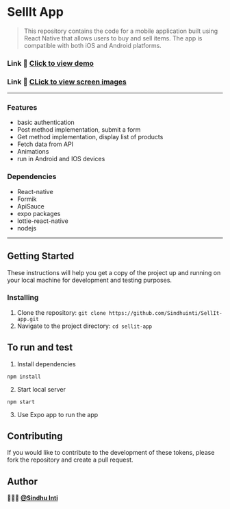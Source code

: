 # SellIt App
> This repository contains the code for a mobile application built using React Native that allows users to buy and sell items. The app is compatible with both iOS and Android platforms.

### Link :link: [Click to view demo](./app-demo/demo.mp4)

### Link :link: [CLick to view screen images](./demo.md)

-----------------------------
### Features
- basic authentication
- Post method implementation, submit a form
- Get method implementation, display list of products
- Fetch data from API
- Animations
- run in Android and IOS devices

### Dependencies
- React-native
- Formik
- ApiSauce
- expo packages
- lottie-react-native
- nodejs
-----------------------------------------------
## Getting Started

These instructions will help you get a copy of the project up and running on your local machine for development and testing purposes.

### Installing

1. Clone the repository: `git clone https://github.com/Sindhuinti/SellIt-app.git`
2. Navigate to the project directory: `cd sellit-app`

## To run and test 

1. Install dependencies

``` 
npm install
```

2. Start local server
``` 
npm start
```

3. Use Expo app to run the app

## Contributing

If you would like to contribute to the development of these tokens, please fork the repository and create a pull request.

## Author 

👩🏻‍💻  **[@Sindhu Inti](https://github.com/sindhuinti/)**


